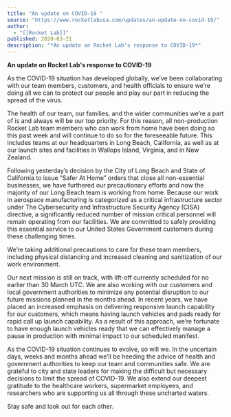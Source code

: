 ```yaml
---
title: "An update on COVID-19 "
source: "https://www.rocketlabusa.com/updates/an-update-on-covid-19/"
author:
  - "[[Rocket Lab]]"
published: 2020-03-21
description: "*An update on Rocket Lab's response to COVID-19*"
---
```

**An update on Rocket Lab's response to COVID-19**

As the COVID-19 situation has developed globally, we’ve been collaborating with our team members, customers, and health officials to ensure we’re doing all we can to protect our people and play our part in reducing the spread of the virus.

The health of our team, our families, and the wider communities we’re a part of is and always will be our top priority. For this reason, all non-production Rocket Lab team members who can work from home have been doing so this past week and will continue to do so for the foreseeable future. This includes teams at our headquarters in Long Beach, California, as well as at our launch sites and facilities in Wallops Island, Virginia, and in New Zealand.

Following yesterday’s decision by the City of Long Beach and State of California to issue “Safer At Home” orders that close all non-essential businesses, we have furthered our precautionary efforts and now the majority of our Long Beach team is working from home. Because our work in aerospace manufacturing is categorized as a critical infrastructure sector under The Cybersecurity and Infrastructure Security Agency (CISA) directive, a significantly reduced number of mission critical personnel will remain operating from our facilities. We are committed to safely providing this essential service to our United States Government customers during these challenging times.

We’re taking additional precautions to care for these team members, including physical distancing and increased cleaning and sanitization of our work environment.

Our next mission is still on track, with lift-off currently scheduled for no earlier than 30 March UTC. We are also working with our customers and local government authorities to minimize any potential disruption to our future missions planned in the months ahead. In recent years, we have placed an increased emphasis on delivering responsive launch capability for our customers, which means having launch vehicles and pads ready for rapid call up launch capability. As a result of this approach, we’re fortunate to have enough launch vehicles ready that we can effectively manage a pause in production with minimal impact to our scheduled manifest.   

As the COVID-19 situation continues to evolve, so will we. In the uncertain days, weeks and months ahead we’ll be heeding the advice of health and government authorities to keep our team and communities safe. We are grateful to city and state leaders for making the difficult but necessary decisions to limit the spread of COVID-19. We also extend our deepest gratitude to the healthcare workers, supermarket employees, and researchers who are supporting us all through these uncharted waters.

Stay safe and look out for each other.